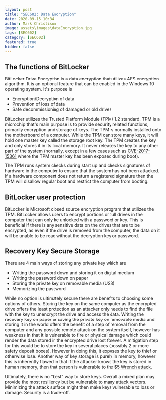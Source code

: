 ```yaml
---
layout: post
title: "SEC602: Data Encryption"
date: 2020-09-15 10:34
author: Mark Christison
image: assets\images\dataEncryption.jpg
tags: [SEC602]
category: [SEC602]
featured: true
hidden: false
---
```


## The functions of BitLocker

BitLocker Drive Encryption is a data encryption that utilizes AES encryption algorithm. It is an optional feature that can be enabled in the Windows 10 operating system. It's purpose is

- Encryption/Decryption of data
- Prevention of loss of data
- Safe decommissioning of damaged or old drives

BitLocker utilizes the Trusted Platform Module (TPM) 1.2 standard. TPM is a microchip that's main purpose is to provide security related functions, primarily encryption and storage of keys. The TPM is normally installed onto the motherboard of a computer. While the TPM can store many keys, it will hold one master key called the storage root key. The TPM creates the key and only stores it in its local memory. It never releases the key to any other part of the system (normally, except in a few cases such as [CVE-2017-15361](https://nvd.nist.gov/vuln/detail/CVE-2017-15361) where the TPM master key has been exposed during boot).

The TPM runs system checks during start up and checks signatures of hardware in the computer to ensure that the system has not been attacked. If a hardware component does not return a registered signature then the TPM will disallow regular boot and restrict the computer from booting.

## BitLocker user protection

BitLocker is Microsoft closed source encryption program that utilizes the TPM. BitLocker allows users to encrypt portions or full drives in the computer that can only be unlocked with a password or key. This is beneficial if there is any sensitive data on the drives that are to be encrypted, as even if the drive is removed from the computer, the data on it will be unable to be read without the decryption key or password.

## Recovery Key Secure Storage

There are 4 main ways of storing any private key which are

- Writing the password down and storing it on digital medium
- Writing the password down on paper
- Storing the private key on removable media (USB)
- Memorizing the password

While no option is ultimately secure there are benefits to choosing some options of others. Storing the key on the same computer as the encrypted drive offers the least protection as an attacker only needs to find the file with the key to unencrypt the drive and access the data. Writing the recovery key on paper or saving the private key on removable media and storing it in the world offers the benefit of a step of removal from the computer and any possible remote attack on the system itself, however has weakness in that it is vulnerable to fire or physical damage which could render the data stored in the encrypted drive lost forever. A mitigation step for this would be to store the key in several places (possibly 2 or more safety deposit boxes). However in doing this, it exposes the key to thief or otherwise lose. Another way of key storage is purely in memory, however this is inherently flawed in that if the attacker knows the key is stored in human memory, then that person is vulnerable to the [\$5 Wrench attack](https://xkcd.com/538/).

Ultimately, there is no "best" way to store keys. Overall a mixed plan may provide the most resiliency but be vulnerable to many attack vectors. Minimizing the attack surface might then make keys vulnerable to loss or damage. Security is a trade-off.
